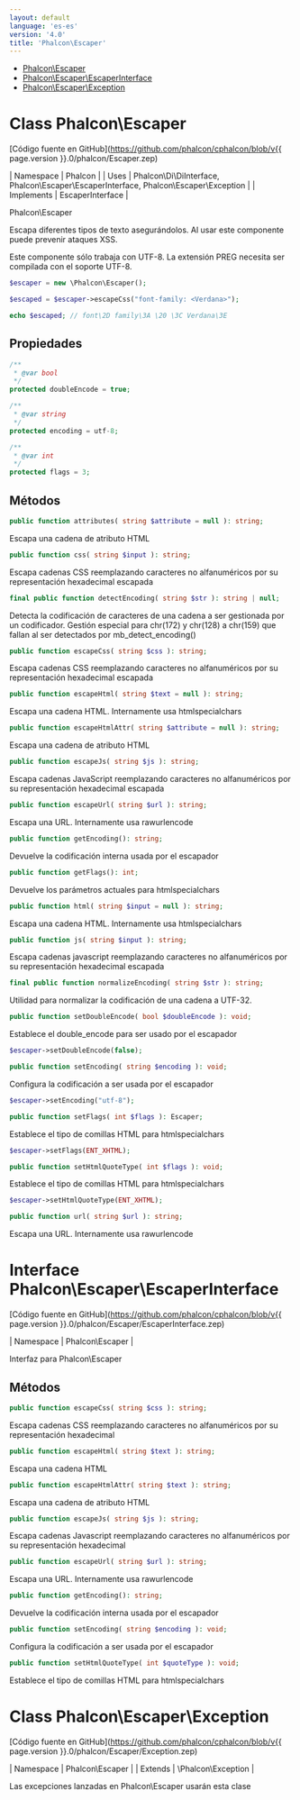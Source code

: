 ```yaml
---
layout: default
language: 'es-es'
version: '4.0'
title: 'Phalcon\Escaper'
---
```


* [Phalcon\Escaper](#escaper)
* [Phalcon\Escaper\EscaperInterface](#escaper-escaperinterface)
* [Phalcon\Escaper\Exception](#escaper-exception)

<h1 id="escaper">Class Phalcon\Escaper</h1>

[Código fuente en GitHub](https://github.com/phalcon/cphalcon/blob/v{{ page.version }}.0/phalcon/Escaper.zep)

| Namespace | Phalcon | | Uses | Phalcon\Di\DiInterface, Phalcon\Escaper\EscaperInterface, Phalcon\Escaper\Exception | | Implements | EscaperInterface |

Phalcon\Escaper

Escapa diferentes tipos de texto asegurándolos. Al usar este componente puede prevenir ataques XSS.

Este componente sólo trabaja con UTF-8. La extensión PREG necesita ser compilada con el soporte UTF-8.

```php
$escaper = new \Phalcon\Escaper();

$escaped = $escaper->escapeCss("font-family: <Verdana>");

echo $escaped; // font\2D family\3A \20 \3C Verdana\3E
```

## Propiedades

```php
/**
 * @var bool
 */
protected doubleEncode = true;

/**
 * @var string
 */
protected encoding = utf-8;

/**
 * @var int
 */
protected flags = 3;

```

## Métodos

```php
public function attributes( string $attribute = null ): string;
```

Escapa una cadena de atributo HTML

```php
public function css( string $input ): string;
```

Escapa cadenas CSS reemplazando caracteres no alfanuméricos por su representación hexadecimal escapada

```php
final public function detectEncoding( string $str ): string | null;
```

Detecta la codificación de caracteres de una cadena a ser gestionada por un codificador. Gestión especial para chr(172) y chr(128) a chr(159) que fallan al ser detectados por mb_detect_encoding()

```php
public function escapeCss( string $css ): string;
```

Escapa cadenas CSS reemplazando caracteres no alfanuméricos por su representación hexadecimal escapada

```php
public function escapeHtml( string $text = null ): string;
```

Escapa una cadena HTML. Internamente usa htmlspecialchars

```php
public function escapeHtmlAttr( string $attribute = null ): string;
```

Escapa una cadena de atributo HTML

```php
public function escapeJs( string $js ): string;
```

Escapa cadenas JavaScript reemplazando caracteres no alfanuméricos por su representación hexadecimal escapada

```php
public function escapeUrl( string $url ): string;
```

Escapa una URL. Internamente usa rawurlencode

```php
public function getEncoding(): string;
```

Devuelve la codificación interna usada por el escapador

```php
public function getFlags(): int;
```

Devuelve los parámetros actuales para htmlspecialchars

```php
public function html( string $input = null ): string;
```

Escapa una cadena HTML. Internamente usa htmlspecialchars

```php
public function js( string $input ): string;
```

Escapa cadenas javascript reemplazando caracteres no alfanuméricos por su representación hexadecimal escapada

```php
final public function normalizeEncoding( string $str ): string;
```

Utilidad para normalizar la codificación de una cadena a UTF-32.

```php
public function setDoubleEncode( bool $doubleEncode ): void;
```

Establece el double_encode para ser usado por el escapador

```php
$escaper->setDoubleEncode(false);
```

```php
public function setEncoding( string $encoding ): void;
```

Configura la codificación a ser usada por el escapador

```php
$escaper->setEncoding("utf-8");
```

```php
public function setFlags( int $flags ): Escaper;
```

Establece el tipo de comillas HTML para htmlspecialchars

```php
$escaper->setFlags(ENT_XHTML);
```

```php
public function setHtmlQuoteType( int $flags ): void;
```

Establece el tipo de comillas HTML para htmlspecialchars

```php
$escaper->setHtmlQuoteType(ENT_XHTML);
```

```php
public function url( string $url ): string;
```

Escapa una URL. Internamente usa rawurlencode

<h1 id="escaper-escaperinterface">Interface Phalcon\Escaper\EscaperInterface</h1>

[Código fuente en GitHub](https://github.com/phalcon/cphalcon/blob/v{{ page.version }}.0/phalcon/Escaper/EscaperInterface.zep)

| Namespace | Phalcon\Escaper |

Interfaz para Phalcon\Escaper

## Métodos

```php
public function escapeCss( string $css ): string;
```

Escapa cadenas CSS reemplazando caracteres no alfanuméricos por su representación hexadecimal

```php
public function escapeHtml( string $text ): string;
```

Escapa una cadena HTML

```php
public function escapeHtmlAttr( string $text ): string;
```

Escapa una cadena de atributo HTML

```php
public function escapeJs( string $js ): string;
```

Escapa cadenas Javascript reemplazando caracteres no alfanuméricos por su representación hexadecimal

```php
public function escapeUrl( string $url ): string;
```

Escapa una URL. Internamente usa rawurlencode

```php
public function getEncoding(): string;
```

Devuelve la codificación interna usada por el escapador

```php
public function setEncoding( string $encoding ): void;
```

Configura la codificación a ser usada por el escapador

```php
public function setHtmlQuoteType( int $quoteType ): void;
```

Establece el tipo de comillas HTML para htmlspecialchars

<h1 id="escaper-exception">Class Phalcon\Escaper\Exception</h1>

[Código fuente en GitHub](https://github.com/phalcon/cphalcon/blob/v{{ page.version }}.0/phalcon/Escaper/Exception.zep)

| Namespace | Phalcon\Escaper | | Extends | \Phalcon\Exception |

Las excepciones lanzadas en Phalcon\Escaper usarán esta clase